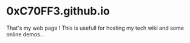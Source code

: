 # 0xC70FF3.github.io
That's my web page ! This is usefull for hosting my tech wiki and some online demos...
